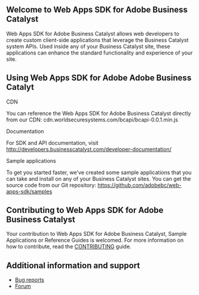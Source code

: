 ## Welcome to Web Apps SDK for Adobe Business Catalyst

Web Apps SDK for Adobe Business Catalyst allows web developers to create custom client-side applications that leverage the Business Catalyst system APIs. Used inside any of your Business Catalyst site, these applications can enhance the standard functionality and experience of your site.


## Using Web Apps SDK for Adobe Adobe Business Catalyt

CDN

You can reference the Web Apps SDK for Adobe Business Catalyst directly from our CDN: cdn.worldsecuresystems.com/bcapi/bcapi-0.0.1.min.js

Documentation

For SDK and API documentation, visit http://developers.businesscatalyst.com/developer-documentation/

Sample applications

To get you started faster, we've created some sample applications that you can take and install on any of your Business Catalyst sites. You can get the source code from our Git repository: https://github.com/adobebc/web-apps-sdk/samples

## Contributing to Web Apps SDK for Adobe Business Catalyst

Your contribution to Web Apps SDK for Adobe Business Catalyst, Sample Applications or Reference Guides is welcomed. For more information on how to contribute, read the [CONTRIBUTING](https://github.com/adobebc/web-apps-sdk/blob/master/CONTRIBUTING.md) guide.

## Additional information and support

+	[Bug reports](https://github.com/adobebc/web-apps-sdk/issues)
+	[Forum](forums.adobe.com/community/business_catalyst/developer_forum)
